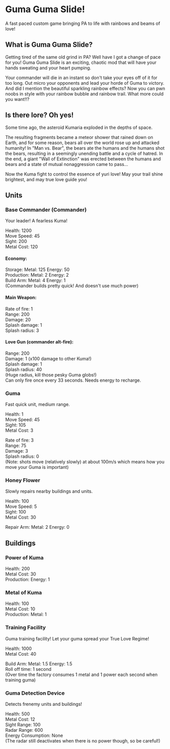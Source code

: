 # Guma Guma Slide!
A fast paced custom game bringing PA to life with rainbows and beams of love!

## What is Guma Guma Slide?
Getting tired of the same old grind in PA? Well have I got a change of pace for you! Guma Guma Slide is an exciting, chaotic mod that will have your hands sweating and your heart pumping.

Your commander will die in an instant so don't take your eyes off of it for too long. Out micro your opponents and lead your horde of Guma to victory. And did I mention the beautiful sparkling rainbow effects? Now you can pwn noobs in style with your rainbow bubble and rainbow trail. What more could you want!!?

## Is there lore? Oh yes!
Some time ago, the asteroid Kumaria exploded in the depths of space.

The resulting fragments became a meteor shower that rained down on Earth, and for some reason, bears all over the world rose up and attacked humanity! In "Man vs. Bear", the bears ate the humans and the humans shot the bears, resulting in a seemingly unending battle and a cycle of hatred. In the end, a giant "Wall of Extinction" was erected between the humans and bears and a state of mutual nonaggression came to pass...

Now the Kuma fight to control the essence of yuri love! May your trail shine brightest, and may true love guide you!


## Units
### Base Commander (Commander)
Your leader! A fearless Kuma!

Health: 1200  
Move Speed: 45  
Sight: 200  
Metal Cost: 120

#### Economy:
  Storage: Metal: 125 Energy: 50  
  Production: Metal: 2 Energy: 2  
  Build Arm: Metal: 4 Energy: 1  
  (Commander builds pretty quick! And doesn't use much power)  
#### Main Weapon:
  Rate of fire: 1  
  Range: 200  
  Damage: 20  
  Splash damage: 1  
  Splash radius: 3  
#### Love Gun (commander alt-fire):
  Range: 200  
  Damage: 1 (x100 damage to other Kuma!)  
  Splash damage: 1  
  Splash radius: 40  
  (Huge radius, kill those pesky Guma globs!)  
  Can only fire once every 33 seconds. Needs energy to recharge.  


### Guma
Fast quick unit, medium range.

Health: 1  
Move Speed: 45  
Sight: 105  
Metal Cost: 3

Rate of fire: 3  
Range: 75  
Damage: 3  
Splash radius: 0  
(Note: shots move (relatively slowly) at about 100m/s which means how you move your Guma is important)  


### Honey Flower
Slowly repairs nearby buildings and units.

Health: 100  
Move Speed: 5  
Sight: 100  
Metal Cost: 30

Repair Arm: Metal: 2 Energy: 0  


## Buildings
### Power of Kuma
Health: 200  
Metal Cost: 30  
Production: Energy: 1  


### Metal of Kuma
Health: 100  
Metal Cost: 10  
Production: Metal: 1  


### Training Facility
Guma training facility! Let your guma spread your True Love Regime!

Health: 1000  
Metal Cost: 40

Build Arm: Metal: 1.5 Energy: 1.5  
Roll off time: 1 second  
(Over time the factory consumes 1 metal and 1 power each second when training guma)  


### Guma Detection Device
Detects frenemy units and buildings!

Health: 500  
Metal Cost: 12  
Sight Range: 100  
Radar Range: 600  
Energy Consumption: None  
(The radar still deactivates when there is no power though, so be careful!)  


